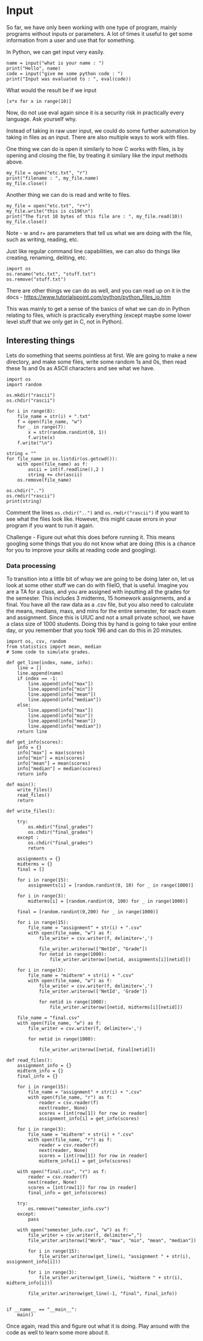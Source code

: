 # Input

So far, we have only been working with one type of program, mainly programs without inputs or parameters. A lot of times it useful to get some information from a user and use that for something. 

In Python, we can get input very easily. 

```
name = input("what is your name : ")
print("Hello", name)
code = input("give me some python code : ")
print("Input was evaluated to : ", eval(code))
```

What would the result be if we input 
```
[x*x for x in range(10)]
``` 

Now, do not use eval again since it is a security risk in practically every language. Ask yourself why.

Instead of taking in raw user input, we could do some further automation by taking in files as an input. There are also multiple ways to work with files. 

One thing we can do is open it similarly to how C works with files, is by opening and closing the file, by treating it similary like the input methods above. 

```
my_file = open("etc.txt", "r")
print("filename : ", my_file.name)
my_file.close()
```

Another thing we can do is read and write to files.

```
my_file = open("etc.txt", "r+")
my_file.write("this is cs196\n")
print("The first 10 bytes of this file are : ", my_file.read(10))
my_file.close()
```
Note - w and r+ are parameters that tell us what we are doing with the file, such as writing, reading, etc.

Just like regular command line capabilities, we can also do things like creating, renaming, deliting, etc. 

```
import os
os.rename("etc.txt", "stuff.txt")
os.remove("stuff.txt")
```

There are other things we can do as well, and you can read up on it in the docs - https://www.tutorialspoint.com/python/python_files_io.htm

This was mainly to get a sense of the basics of what we can do in Python relating to files, which is practically everything (except maybe some lower level stuff that we only get in C, not in Python).

## Interesting things

Lets do something that seems pointless at first. We are going to make a new directory, and make some files, write some random 1s and 0s, then read these 1s and 0s as ASCII characters and see what we have. 

```
import os
import random

os.mkdir("rascii")
os.chdir("rascii")

for i in range(8):
    file_name = str(i) + ".txt"
    f = open(file_name, "w")
    for _ in range(7):
        x = str(random.randint(0, 1))
        f.write(x)
    f.write("\n")

string = ""
for file_name in os.listdir(os.getcwd()):
    with open(file_name) as f:
        ascii = int(f.readline(),2 )
        string += chr(ascii)
    os.remove(file_name)

os.chdir("..")
os.rmdir("rascii")
print(string)
```

Comment the lines `os.chdir("..")` and `os.rmdir("rascii")` if you want to see what the files look like. However, this might cause errors in your program if you want to run it again.

Challenge - Figure out what this does before running it. This means googling some things that you do not know what are doing (this is a chance for you to improve your skills at reading code and googling). 

### Data processing

To transition into a little bit of whay we are going to be doing later on, let us look at some other stuff we can do with fileIO, that is useful. Imagine you are a TA for a class, and you are assigned with inputting all the grades for the semester. This includes 3 midterms, 15 homework assignments, and a final. You have all the raw data as a .csv file, but you also need to calculate the means, medians, maxs, and mins for the entire semester, for each exam and assignment. Since this is UIUC and not a small private school, we have a class size of 1000 students. Doing this by hand is going to take your entire day, or you remember that you took 196 and can do this in 20 minutes. 

```
import os, csv, random
from statistics import mean, median
# Some code to simulate grades. 

def get_line(index, name, info):
	line = []
	line.append(name)
	if index == -1:
		line.append(info["max"])
		line.append(info["min"])
		line.append(info["mean"])
		line.append(info["median"])
	else: 
		line.append(info["max"])
		line.append(info["min"])
		line.append(info["mean"])
		line.append(info["median"])
	return line

def get_info(scores):
	info = {}
	info["max"] = max(scores)
	info["min"] = min(scores)
	info["mean"] = mean(scores)
	info["median"] = median(scores)
	return info

def main():
	write_files()
	read_files()
	return 

def write_files():
	
	try:
		os.mkdir("final_grades")
		os.chdir("final_grades")
	except :
		os.chdir("final_grades")
		return
	
	assignments = {}
	midterms = {}
	final = []

	for i in range(15):
		assignments[i] = [random.randint(0, 10) for _ in range(1000)]

	for i in range(3):
		midterms[i] = [random.randint(0, 100) for _ in range(1000)]

	final = [random.randint(0,200) for _ in range(1000)]

	for i in range(15):
		file_name = "assignment" + str(i) + ".csv"
		with open(file_name, "w") as f:
			file_writer = csv.writer(f, delimiter=',')

			file_writer.writerow(["NetId", "Grade"])
			for netid in range(1000):
				file_writer.writerow([netid, assignments[i][netid]])
	
	for i in range(3):
		file_name = "midterm" + str(i) + ".csv"
		with open(file_name, "w") as f:	
			file_writer = csv.writer(f, delimiter=',')
			file_writer.writerow(['NetId', 'Grade'])

			for netid in range(1000):
				file_writer.writerow([netid, midterms[i][netid]])

	file_name = "final.csv"
	with open(file_name, "w") as f:
		file_writer = csv.writer(f, delimiter=',')

		for netid in range(1000):
			
			file_writer.writerow([netid, final[netid]])

def read_files():
	assignment_info = {}
	midterm_info = {}
	final_info = {}

	for i in range(15):
		file_name = "assignment" + str(i) + ".csv"
		with open(file_name, "r") as f:
			reader = csv.reader(f)
			next(reader, None)
			scores = [int(row[1]) for row in reader]
			assignment_info[i] = get_info(scores)

	for i in range(3):
		file_name = "midterm" + str(i) + ".csv"
		with open(file_name, "r") as f:
			reader = csv.reader(f)
			next(reader, None)
			scores = [int(row[1]) for row in reader]
			midterm_info[i] = get_info(scores)

	with open("final.csv", "r") as f:
		reader = csv.reader(f)
		next(reader, None)
		scores = [int(row[1]) for row in reader]
		final_info = get_info(scores)

	try:
		os.remove("semester_info.csv")
	except:
		pass

	with open("semester_info.csv", "w") as f:
		file_writer = csv.writer(f, delimiter=",")
		file_writer.writerow(["Work", "max", "min", "mean", "median"])

		for i in range(15):
			file_writer.writerow(get_line(i, "assignment " + str(i), assignment_info[i]))

		for i in range(3):
			file_writer.writerow(get_line(i, "midterm " + str(i), midterm_info[i]))

		file_writer.writerow(get_line(-1, "final", final_info))


if __name__ == "__main__":
	main()
```

Once again, read this and figure out what it is doing. Play around with the code as well to learn some more about it.